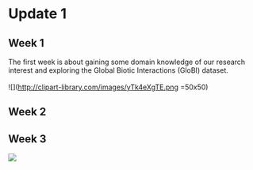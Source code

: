 # Update 1
## Week 1
The first week is about gaining some domain knowledge of our research interest and exploring the Global Biotic Interactions (GloBI) dataset.\
\
![](http://clipart-library.com/images/yTk4eXgTE.png =50x50)

## Week 2

## Week 3
![](https://github.com/angelchen7/ucsb-ds-capstone-2021.github.io/blob/main/ucsb_ds_capstone_projects_2021/projects/ccber/Rplot04.png?raw=true)
